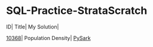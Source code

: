 # SQL-Practice-StrataScratch

ID|	Title|	My Solution|

[10368](https://platform.stratascratch.com/coding/10368-population-density?code_type=6)|	Population Density| 	[PySark](https://github.com/ubiswas28/SQL-Practice-StrataScratch/blob/main/Population_Density.py)

